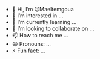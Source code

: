 - 👋 Hi, I’m @Maeltemgoua
- 👀 I’m interested in ...
- 🌱 I’m currently learning ...
- 💞️ I’m looking to collaborate on ...
- 📫 How to reach me ...
- 😄 Pronouns: ...
- ⚡ Fun fact: ...

<!---
Maeltemgoua/Maeltemgoua is a ✨ special ✨ repository because its `README.md` (this file) appears on your GitHub profile.
You can click the Preview link to take a look at your changes.
--->
